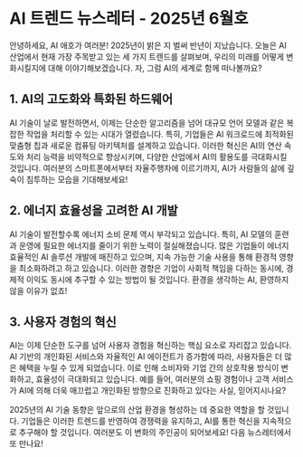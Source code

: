 # AI 트렌드 뉴스레터 - 2025년 6월호

안녕하세요, AI 애호가 여러분! 2025년이 밝은 지 벌써 반년이 지났습니다. 오늘은 AI 산업에서 현재 가장 주목받고 있는 세 가지 트렌드를 살펴보며, 우리의 미래를 어떻게 변화시킬지에 대해 이야기해보겠습니다. 자, 그럼 AI의 세계로 함께 떠나볼까요?

## 1. AI의 고도화와 특화된 하드웨어

AI 기술이 날로 발전하면서, 이제는 단순한 알고리즘을 넘어 대규모 언어 모델과 같은 복잡한 작업을 처리할 수 있는 시대가 열렸습니다. 특히, 기업들은 AI 워크로드에 최적화된 맞춤형 칩과 새로운 컴퓨팅 아키텍처를 설계하고 있습니다. 이러한 혁신은 AI의 연산 속도와 처리 능력을 비약적으로 향상시키며, 다양한 산업에서 AI의 활용도를 극대화시킬 것입니다. 여러분의 스마트폰에서부터 자율주행차에 이르기까지, AI가 사람들의 삶에 깊숙이 침투하는 모습을 기대해보세요!

## 2. 에너지 효율성을 고려한 AI 개발

AI 기술이 발전할수록 에너지 소비 문제 역시 부각되고 있습니다. 특히, AI 모델의 훈련과 운영에 필요한 에너지를 줄이기 위한 노력이 절실해졌습니다. 많은 기업들이 에너지 효율적인 AI 솔루션 개발에 매진하고 있으며, 지속 가능한 기술 사용을 통해 환경적 영향을 최소화하려고 하고 있습니다. 이러한 경향은 기업이 사회적 책임을 다하는 동시에, 경제적 이익도 동시에 추구할 수 있는 방법이 될 것입니다. 환경을 생각하는 AI, 환영하지 않을 이유가 없죠!

## 3. 사용자 경험의 혁신

AI는 이제 단순한 도구를 넘어 사용자 경험을 혁신하는 핵심 요소로 자리잡고 있습니다. AI 기반의 개인화된 서비스와 자율적인 AI 에이전트가 증가함에 따라, 사용자들은 더 많은 혜택을 누릴 수 있게 되었습니다. 이로 인해 소비자와 기업 간의 상호작용 방식이 변화하고, 효율성이 극대화되고 있습니다. 예를 들어, 여러분의 쇼핑 경험이나 고객 서비스가 AI에 의해 더욱 매끄럽고 개인화된 방향으로 진화하고 있다는 사실, 믿어지시나요?

2025년의 AI 기술 동향은 앞으로의 산업 환경을 형성하는 데 중요한 역할을 할 것입니다. 기업들은 이러한 트렌드를 반영하여 경쟁력을 유지하고, AI를 통한 혁신을 지속적으로 추구해야 할 것입니다. 여러분도 이 변화의 주인공이 되어보세요! 다음 뉴스레터에서 또 만나요!